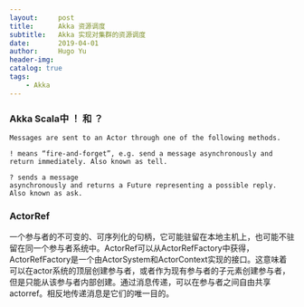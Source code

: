 ```yaml
---
layout:     post
title:      Akka 资源调度
subtitle:   Akka 实现对集群的资源调度
date:       2019-04-01
author:     Hugo Yu
header-img: 
catalog: true
tags:
    - Akka
---
```


### Akka Scala中 ！ 和 ？

    Messages are sent to an Actor through one of the following methods.

    ! means “fire-and-forget”, e.g. send a message asynchronously and return immediately. Also known as tell.

    ? sends a message
    asynchronously and returns a Future representing a possible reply.
    Also known as ask.
    
    
### ActorRef
一个参与者的不可变的、可序列化的句柄，它可能驻留在本地主机上，也可能不驻留在同一个参与者系统中。ActorRef可以从ActorRefFactory中获得，ActorRefFactory是一个由ActorSystem和ActorContext实现的接口。这意味着可以在actor系统的顶层创建参与者，或者作为现有参与者的子元素创建参与者，但是只能从该参与者内部创建。通过消息传递，可以在参与者之间自由共享actorref。相反地传递消息是它们的唯一目的。
